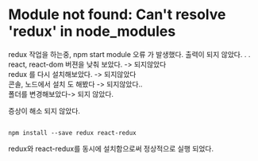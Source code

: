 # Module not found: Can't resolve 'redux' in node_modules

redux 작업을 하는중, 
npm start module 오류 가 발생했다. 출력이 되지 않았다. . .</br>
react, react-dom 버젼을 낮춰 보았다. -> 되지않았다</br>
redux 를 다시 설치해보았다. -> 되지않았다</br>
콘솔, 노드에서 설치 도 해봤다 -> 되지않았다..</br>
폴더를 변경해보았다-> 되지 않았다.</br>

증상이 해소 되지 않았다.

<code>
npm install --save redux react-redux
</code>  

redux와 react-redux를 동시에 설치함으로써 
정상적으로 실행 되었다.
